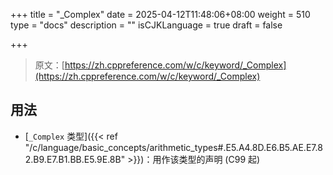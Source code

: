 +++
title = "_Complex"
date = 2025-04-12T11:48:06+08:00
weight = 510
type = "docs"
description = ""
isCJKLanguage = true
draft = false

+++

> 原文：[https://zh.cppreference.com/w/c/keyword/_Complex](https://zh.cppreference.com/w/c/keyword/_Complex)

## 用法

- [`_Complex` 类型]({{< ref "/c/language/basic_concepts/arithmetic_types#.E5.A4.8D.E6.B5.AE.E7.82.B9.E7.B1.BB.E5.9E.8B" >}})：用作该类型的声明 (C99 起)
